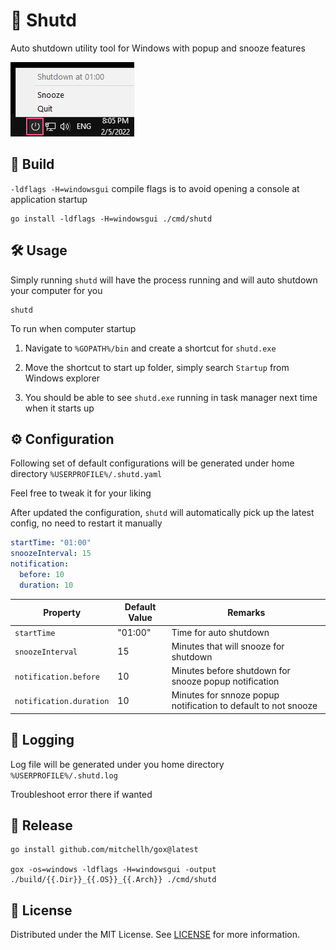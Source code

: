 # 🛑 Shutd

Auto shutdown utility tool for Windows with popup and snooze features

![Screenshot](./screenshot.png)

## 🔨 Build

`-ldflags -H=windowsgui` compile flags is to avoid opening a console at application startup

```
go install -ldflags -H=windowsgui ./cmd/shutd
```

## 🛠 Usage

Simply running `shutd` will have the process running and will auto shutdown your computer for you

```
shutd
```

To run when computer startup

1. Navigate to `%GOPATH%/bin` and create a shortcut for `shutd.exe`

2. Move the shortcut to start up folder, simply search `Startup` from Windows explorer

3. You should be able to see `shutd.exe` running in task manager next time when it starts up

## ⚙ Configuration

Following set of default configurations will be generated under home directory `%USERPROFILE%/.shutd.yaml`

Feel free to tweak it for your liking

After updated the configuration, `shutd` will automatically pick up the latest config, no need to restart it manually

```yaml
startTime: "01:00"
snoozeInterval: 15
notification:
  before: 10
  duration: 10
```

| Property                | Default Value | Remarks                                                             |
| ----------------------- | ------------- | ------------------------------------------------------------------- |
| `startTime`             | "01:00"       | Time for auto shutdown                                         |
| `snoozeInterval`        | 15            | Minutes that will snooze for shutdown                      |
| `notification.before`   | 10            | Minutes before shutdown for snooze popup notification     |
| `notification.duration` | 10            | Minutes for snnoze popup notification to default to not snooze |

## 📃 Logging

Log file will be generated under you home directory `%USERPROFILE%/.shutd.log`

Troubleshoot error there if wanted

## 🚢 Release

```
go install github.com/mitchellh/gox@latest

gox -os=windows -ldflags -H=windowsgui -output ./build/{{.Dir}}_{{.OS}}_{{.Arch}} ./cmd/shutd
```

## 📜 License

Distributed under the MIT License. See [LICENSE](./LICENSE) for more information.